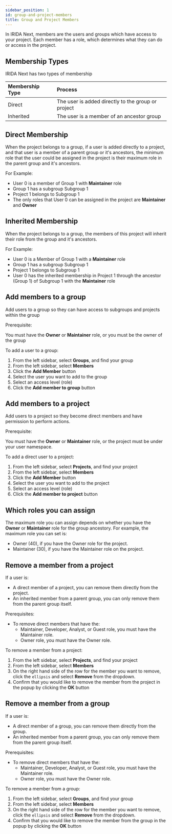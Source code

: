 ```yaml
---
sidebar_position: 1
id: group-and-project-members
title: Group and Project Members
---
```


In IRIDA Next, members are the users and groups which have access to your project. Each member has a role, which determines what they can do or access in the project.

## Membership Types

IRIDA Next has two types of membership

| Membership Type | Process                                            |
| :-------------- | :------------------------------------------------- |
| Direct          | The user is added directly to the group or project |
| Inherited       | The user is a member of an ancestor group          |

## Direct Membership

When the project belongs to a group, if a user is added directly to a project, and that user is a member of a parent group or it's ancestors, the minimum role that the user could be assigned in the project is their maximum role in the parent group and it's ancestors.

For Example:

- User 0 is a member of Group 1 with **Maintainer** role
- Group 1 has a subgroup Subgroup 1
- Project 1 belongs to Subgroup 1
- The only roles that User 0 can be assigned in the project are **Maintainer** and **Owner**

## Inherited Membership

When the project belongs to a group, the members of this project will inherit their role from the group and it's ancestors.

For Example:

- User 0 is a Member of Group 1 with a **Maintainer** role
- Group 1 has a subgroup Subgroup 1
- Project 1 belongs to Subgroup 1
- User 0 has the inherited membership in Project 1 through the ancestor (Group 1) of Subgroup 1 with the **Maintainer** role

## Add members to a group

Add users to a group so they can have access to subgroups and projects within the group

Prerequisite:

You must have the **Owner** or **Maintainer** role, or you must be the owner of the group

To add a user to a group:

1. From the left sidebar, select **Groups**, and find your group
2. From the left sidebar, select **Members**
3. Click the **Add Member** button
4. Select the user you want to add to the group
5. Select an access level (role)
6. Click the **Add member to group** button

## Add members to a project

Add users to a project so they become direct members and have permission to perform actions.

Prerequisite:

You must have the **Owner** or **Maintainer** role, or the project must be under your user namespace.

To add a direct user to a project:

1. From the left sidebar, select **Projects**, and find your project
2. From the left sidebar, select **Members**
3. Click the **Add Member** button
4. Select the user you want to add to the project
5. Select an access level (role)
6. Click the **Add member to project** button

## Which roles you can assign

The maximum role you can assign depends on whether you have the **Owner** or **Maintainer** role for the group ancestory. For example, the maximum role you can set is:

- Owner (40), if you have the Owner role for the project.
- Maintainer (30), if you have the Maintainer role on the project.

## Remove a member from a project

If a user is:

- A direct member of a project, you can remove them directly from the project.
- An inherited member from a parent group, you can only remove them from the parent group itself.

Prerequisites:

- To remove direct members that have the:
  - Maintainer, Developer, Analyst, or Guest role, you must have the Maintainer role.
  - Owner role, you must have the Owner role.

To remove a member from a project:

1. From the left sidebar, select **Projects**, and find your project
2. From the left sidebar, select **Members**
3. On the right hand side of the row for the member you want to remove, click the `ellipsis` and select **Remove** from the dropdown.
4. Confirm that you would like to remove the member from the project in the popup by clicking the **OK** button

## Remove a member from a group

If a user is:

- A direct member of a group, you can remove them directly from the group.
- An inherited member from a parent group, you can only remove them from the parent group itself.

Prerequisites:

- To remove direct members that have the:
  - Maintainer, Developer, Analyst, or Guest role, you must have the Maintainer role.
  - Owner role, you must have the Owner role.

To remove a member from a group:

1. From the left sidebar, select **Groups**, and find your group
2. From the left sidebar, select **Members**
3. On the right hand side of the row for the member you want to remove, click the `ellipsis` and select **Remove** from the dropdown.
4. Confirm that you would like to remove the member from the group in the popup by clicking the **OK** button
